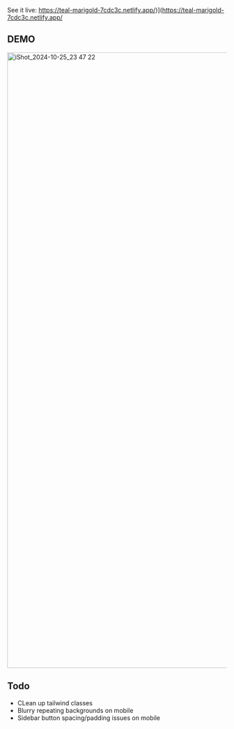 See it live: https://teal-marigold-7cdc3c.netlify.app/)](https://teal-marigold-7cdc3c.netlify.app/


## DEMO

<img width="1413" alt="iShot_2024-10-25_23 47 22" src="https://github.com/user-attachments/assets/ea517094-c01c-4993-a066-838dfd3977dd">



## Todo

- CLean up tailwind classes
- Blurry repeating backgrounds on mobile
- Sidebar button spacing/padding issues on mobile
